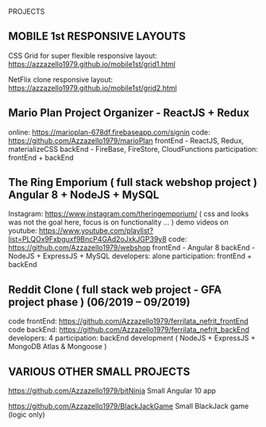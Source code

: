 PROJECTS

MOBILE 1st RESPONSIVE LAYOUTS
-----------------------------
CSS Grid for super flexible responsive layout:
https://azzazello1979.github.io/mobile1st/grid1.html

NetFlix clone responsive layout:
https://azzazello1979.github.io/mobile1st/grid2.html


Mario Plan Project Organizer - ReactJS + Redux
--------------------------------------------
  online: https://marioplan-678df.firebaseapp.com/signin
  code: https://github.com/Azzazello1979/marioPlan
  frontEnd - ReactJS, Redux, materializeCSS
  backEnd - FireBase, FireStore, CloudFunctions
  participation: frontEnd + backEnd

The Ring Emporium ( full stack webshop project ) Angular 8 + NodeJS + MySQL
---------------------------------------------------------------------------
Instagram: https://www.instagram.com/theringemporium/
( css and looks was not the goal here, focus is on functionality ... )
  demo videos on youtube: https://www.youtube.com/playlist?list=PLQOx9Fxbguxf9BncP4GAd2oJxkJGP39y8
  code: https://github.com/Azzazello1979/webshop
  frontEnd - Angular 8
  backEnd - NodeJS + ExpressJS + MySQL
  developers: alone
  participation: frontEnd + backEnd

Reddit Clone ( full stack web project - GFA project phase ) (06/2019 – 09/2019)
-------------------------------------------------------------------------------
  code frontEnd: https://github.com/Azzazello1979/ferrilata_nefrit_frontEnd
  code backEnd: https://github.com/Azzazello1979/ferrilata_nefrit_backEnd
  developers: 4
  participation: backEnd development ( NodeJS + ExpressJS + MongoDB Atlas & Mongoose ) 
  
  

VARIOUS OTHER SMALL PROJECTS
----------------------------

https://github.com/Azzazello1979/bitNinja
Small Angular 10 app

https://github.com/Azzazello1979/BlackJackGame
Small BlackJack game (logic only)
